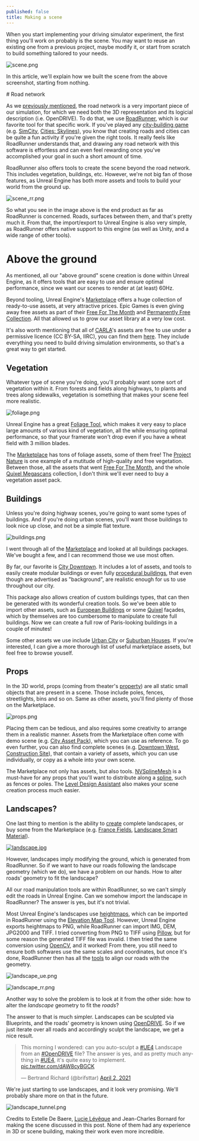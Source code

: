 ```yaml
---
published: false
title: Making a scene
---
```

When you start implementing your driving simulator experiment, the first thing you'll work on probably is the scene. You may want to reuse an existing one from a previous project, maybe modify it, or start from scratch to build something tailored to your needs.

![scene.png]({{site.baseurl}}/images/scene.png)

In this article, we'll explain how we built the scene from the above screenshot, starting from nothing.

# Road network

As we [previously mentioned](/opendrive), the road network is a very important piece of our simulation, for which we need both the 3D representation and its logicial description (i.e. OpenDRIVE). To do that, we use [RoadRunner](https://www.mathworks.com/products/roadrunner.html), which is our favorite tool for that specific work. If you've played any [city-building game](https://en.wikipedia.org/wiki/City-building_game) (e.g. [SimCity](https://en.wikipedia.org/wiki/SimCity), [Cities: Skylines](https://en.wikipedia.org/wiki/Cities:_Skylines)), you know that creating roads and cities can be quite a fun activity if you're given the right tools. It really feels like RoadRunner understands that, and drawing any road network with this software is effortless and can even feel rewarding once you've accomplished your goal in such a short amount of time.

RoadRunner also offers tools to create the scene beyond the road network. This includes vegetation, buildings, etc. However, we're not big fan of those features, as Unreal Engine has both more assets and tools to build your world from the ground up.

![scene_rr.png]({{site.baseurl}}/images/scene_rr.png)

So what you see in the image above is the end product as far as RoadRunner is concerned. Roads, surfaces between them, and that's pretty much it. From that, the import/export to Unreal Engine is also very simple, as RoadRunner offers native support to this engine (as well as Unity, and a wide range of other tools).

# Above the ground

As mentioned, all our "above ground" scene creation is done within Unreal Engine, as it offers tools that are easy to use and ensure optimal performance, since we want our scenes to render at (at least) 60Hz.

Beyond tooling, Unreal Engine's [Marketplace] offers a huge collection of ready-to-use assets, at very attractive prices. Epic Games is even giving away free assets as part of their [Free For The Month] and [Permanently Free Collection](https://www.unrealengine.com/marketplace/en-US/assets?tag=4906). All that allowed us to grow our asset library at a very low cost.

It's also worth mentioning that all of [CARLA](http://carla.org/)'s assets are free to use under a permissive licence (CC BY-SA, IIRC), you can find them [here](https://github.com/carla-simulator/carla/blob/master/Util/ContentVersions.txt). They include everything you need to build driving simulation environments, so that's a great way to get started.

## Vegetation

Whatever type of scene you're doing, you'll probably want some sort of vegetation within it. From forests and fields along highways, to plants and trees along sidewalks, vegetation is something that makes your scene feel more realistic. 

![foliage.png]({{site.baseurl}}/images/foliage.png)

Unreal Engine has a great [Foliage Tool](https://docs.unrealengine.com/en-US/BuildingWorlds/Foliage/index.html), which makes it very easy to place large amounts of various kind of vegetation, all the while ensuring optimal performance, so that your framerate won't drop even if you have a wheat field with 3 million blades.

The [Marketplace] has tons of foliage assets, some of them free! The [Project Nature](https://www.unrealengine.com/marketplace/en-US/profile/Project+Nature) is one example of a mutitude of high-quality and free vegetation. Between those, all the assets that went [Free For The Month], and the whole [Quixel Megascans](https://quixel.com/megascans/) collection, I don't think we'll ever need to buy a vegetation asset pack.

## Buildings

Unless you're doing highway scenes, you're going to want some types of buildings. And if you're doing urban scenes, you'll want those buildings to look nice up close, and not be a simple flat texture. 

![buildings.png]({{site.baseurl}}/images/buildings.png)

I went through all of the [Marketplace] and looked at all buildings packages. We've bought a few, and I can recommend those we use most often.

By far, our favorite is [City Downtown](https://www.unrealengine.com/marketplace/en-US/product/city-downtown-pack). It includes a lot of assets, and tools to easily create modular buildings or even fully [procedural buildings](https://www.youtube.com/watch?v=6YjQnI4UdIM), that even though are advertised as "background", are realistic enough for us to use throughout our city.

This package also allows creation of custom buildings types, that can then be generated with its wonderful creation tools. So we've been able to import other assets, such as [European Buildings](https://www.unrealengine.com/marketplace/en-US/product/european-buildings-facades) or some [Quixel](https://quixel.com/megascans/collections?category=environment&category=urban&category=neoclassical-modular-building) façades, which by themselves are too cumbersome to manipulate to create full buildings. Now we can create a full row of Paris-looking buildings in a couple of minutes!

Some other assets we use include [Urban City](https://www.unrealengine.com/marketplace/en-US/product/urban-city) or [Suburban Houses](https://www.unrealengine.com/marketplace/en-US/product/suburban-houses-vol). If you're interested, I can give a more thorough list of useful marketplace assets, but feel free to browse youself.

## Props

In the 3D world, props (coming from theater's [property](https://en.wikipedia.org/wiki/Theatrical_property)) are all static small objects that are present in a scene. Those include poles, fences, streetlights, bins and so on. Same as other assets, you'll find plenty of those on the Marketplace.

![props.png]({{site.baseurl}}/images/props.png)

Placing them can be tedious, and also requires some creativity to arrange them in a realistic manner. Assets from the Marketplace often come with demo scene (e.g. [City Asset Pack](https://www.unrealengine.com/marketplace/en-US/product/city-asset-pack)), which you can use as reference. To go even further, you can also find complete scenes (e.g. [Downtown West](https://www.unrealengine.com/marketplace/en-US/item/cffe32471e5f442b9aff97b48a235e82), [Construction Site](https://www.unrealengine.com/marketplace/en-US/product/construction-site-01)), that contain a variety of assets, which you can use individually, or copy as a whole into your own scene.

The Marketplace not only has assets, but also tools. [NVSplineMesh](https://www.unrealengine.com/marketplace/en-US/product/nv-spline-tools) is a must-have for any props that you'll want to distribute along a [spline](https://en.wikipedia.org/wiki/Spline_(mathematics)), such as fences or poles. The [Level Design Assistant](https://unrealengine.com/marketplace/en-US/product/level-design-assistant) also makes your scene creation process much easier.

## Landscapes?

One last thing to mention is the ability to [create](https://docs.unrealengine.com/en-US/BuildingWorlds/Landscape/Creation/index.html) complete landscapes, or buy some from the Marketplace (e.g. [France Fields](https://www.unrealengine.com/marketplace/en-US/product/france-fields-real-scale-satellite-data), [Landscape Smart Material](https://www.unrealengine.com/marketplace/en-US/product/landscape-smart-material)).

[![landscape.jpg]({{site.baseurl}}/images/landscape.jpg)][France Fields]

However, landscapes imply modifying the ground, which is generated from RoadRunner. So if we want to have our roads following the landscape geometry (which we do), we have a problem on our hands. How to alter roads' geometry to fit the landscape?

All our road manipulation tools are within RoadRunner, so we can't simply edit the roads in Unreal Engine. Can we somehow import the landscape in RoadRunner? The answer is yes, but it's not trivial.

Most Unreal Engine's landscapes use [heightmaps](https://www.worldofleveldesign.com/categories/ue4/landscape-heightmap-guide.php), which can be imported in RoadRunner using the [Elevation Map Tool](https://www.mathworks.com/help/roadrunner/ug/Elevation-Map-Tool.html). However, Unreal Engine exports heightmaps to PNG, while RoadRunner can import IMG, DEM, JPG2000 and TIFF. I tried converting from PNG to TIFF using [Pillow](https://pillow.readthedocs.io/en/stable/), but for some reason the generated TIFF file was invalid. I then tried the same conversion using [OpenCV](https://pypi.org/project/opencv-python/), and it worked!
From there, you still need to ensure both softwares use the same scales and coordinates, but once it's done, RoadRunner then has all the [tools](https://www.youtube.com/watch?v=VmoibGgaWJU) to align our roads with the geometry.

![landscape_ue.png]({{site.baseurl}}/images/landscape_ue.png)

![landscape_rr.png]({{site.baseurl}}/images/landscape_rr.png)

Another way to solve the problem is to look at it from the other side: how to alter the *landscape* geometry to fit the *roads*?

The answer to that is much simpler. Landscapes can be sculpted via Blueprints, and the roads' geometry is known using [OpenDRIVE](opendrive/). So if we just iterate over all roads and accordingly sculpt the landscape, we get a nice result.

<blockquote class="twitter-tweet"><p lang="en" dir="ltr">This morning I wondered: can you auto-sculpt a <a href="https://twitter.com/hashtag/UE4?src=hash&amp;ref_src=twsrc%5Etfw">#UE4</a> Landscape from an <a href="https://twitter.com/hashtag/OpenDRIVE?src=hash&amp;ref_src=twsrc%5Etfw">#OpenDRIVE</a> file? The answer is yes, and as pretty much anything in <a href="https://twitter.com/hashtag/UE4?src=hash&amp;ref_src=twsrc%5Etfw">#UE4</a>, it&#39;s quite easy to implement. <a href="https://t.co/dAW8cyBGCK">pic.twitter.com/dAW8cyBGCK</a></p>&mdash; Bertrand Richard (@brifsttar) <a href="https://twitter.com/brifsttar/status/1377989866793877507?ref_src=twsrc%5Etfw">April 2, 2021</a></blockquote> <script async src="https://platform.twitter.com/widgets.js" charset="utf-8"></script>

We're just starting to use landscapes, and it look very promising. We'll probably share more on that in the future.

![landscape_tunnel.png]({{site.baseurl}}/images/landscape_tunnel.png)

Credits to Estelle De Baere, [Lucie Lévêque](https://lulvk.github.io/) and Jean-Charles Bornard for making the scene discussed in this post. None of them had any experience in 3D or scene building, making their work even more incredible.

[Marketplace]: https://www.unrealengine.com/marketplace/en-US/store
[Free For The Month]: https://www.unrealengine.com/marketplace/en-US/assets?count=20&sortBy=effectiveDate&sortDir=DESC&start=0&tag=4910
[France Fields]: https://www.unrealengine.com/marketplace/en-US/product/32a96e6b005344b49d93d888f2e0ec59
